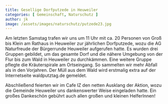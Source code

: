 ```yaml
---
title: Gesellige Dorfputzede in Heuweiler
categories: [ Gemeinschaft, Naturschutz ]
author: jk
image: /assets/images/naturschutz/putzede23.jpg
---
```

Am  letzten Samstag trafen wir uns um 11 Uhr mit ca. 20 Personen von Groß bis Klein am Rathaus in Heuweiler zur jährlichen Dorfputzede, wozu die AG Naturfreude der Bürgerrunde Heuweiler aufgerufen hatte. Es wurden drei Gruppen gebildet, um das gesamte Dorf und die nähere Umgebung von der Flur bis zum Wald in Heuweiler zu durchkämmen. Eine weitere Gruppe pflegte die Kräuterspirale am Ortseingang. So sammelten wir mehr Abfall als in den Vorjahren. Der Müll aus dem Wald wird erstmalig extra auf der Internetseite waldputztag.de gemeldet.

Abschließend feierten wir im Cafe IZ den netten Ausklang der Aktion, wozu die Gemeinde Heuweiler uns dankenswerter Weise eingeladen hatte. Ein großes Dankeschön gebührt auch allen großen und kleinen HelferInnen!